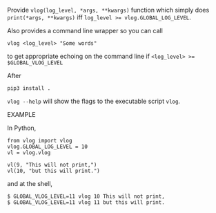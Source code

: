 Provide `vlog(log_level, *args, **kwargs)` function
which simply does `print(*args, **kwargs)` iff `log_level >= vlog.GLOBAL_LOG_LEVEL`.

Also provides a command line wrapper so you can call

    vlog <log_level> "Some words"

to get appropriate echoing on the command line if `<log_level> >= $GLOBAL_VLOG_LEVEL`

After

    pip3 install .

`vlog --help` will show the flags to the executable script `vlog`.

EXAMPLE

In Python,

    from vlog import vlog
    vlog.GLOBAL_LOG_LEVEL = 10
    vl = vlog.vlog

    vl(9, "This will not print,")
    vl(10, "but this will print.")

and at the shell,

    $ GLOBAL_VLOG_LEVEL=11 vlog 10 This will not print,
    $ GLOBAL_VLOG_LEVEL=11 vlog 11 but this will print.

